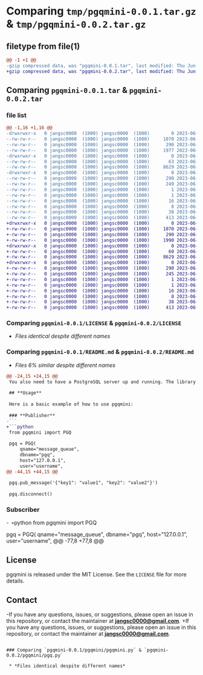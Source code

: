 # Comparing `tmp/pgqmini-0.0.1.tar.gz` & `tmp/pgqmini-0.0.2.tar.gz`

## filetype from file(1)

```diff
@@ -1 +1 @@
-gzip compressed data, was "pgqmini-0.0.1.tar", last modified: Thu Jun 15 17:37:59 2023, max compression
+gzip compressed data, was "pgqmini-0.0.2.tar", last modified: Thu Jun 15 17:50:58 2023, max compression
```

## Comparing `pgqmini-0.0.1.tar` & `pgqmini-0.0.2.tar`

### file list

```diff
@@ -1,16 +1,16 @@
-drwxrwxr-x   0 jangsc0000  (1000) jangsc0000  (1000)        0 2023-06-15 17:37:59.909449 pgqmini-0.0.1/
--rw-rw-r--   0 jangsc0000  (1000) jangsc0000  (1000)     1070 2023-06-15 16:54:52.000000 pgqmini-0.0.1/LICENSE
--rw-rw-r--   0 jangsc0000  (1000) jangsc0000  (1000)      290 2023-06-15 17:37:59.909449 pgqmini-0.0.1/PKG-INFO
--rw-rw-r--   0 jangsc0000  (1000) jangsc0000  (1000)     1977 2023-06-15 17:09:52.000000 pgqmini-0.0.1/README.md
-drwxrwxr-x   0 jangsc0000  (1000) jangsc0000  (1000)        0 2023-06-15 17:37:59.909449 pgqmini-0.0.1/pgqmini/
--rw-rw-r--   0 jangsc0000  (1000) jangsc0000  (1000)       63 2023-06-15 17:33:28.000000 pgqmini-0.0.1/pgqmini/__init__.py
--rw-rw-r--   0 jangsc0000  (1000) jangsc0000  (1000)     8629 2023-06-14 17:41:00.000000 pgqmini-0.0.1/pgqmini/pgqmini.py
-drwxrwxr-x   0 jangsc0000  (1000) jangsc0000  (1000)        0 2023-06-15 17:37:59.909449 pgqmini-0.0.1/pgqmini.egg-info/
--rw-rw-r--   0 jangsc0000  (1000) jangsc0000  (1000)      290 2023-06-15 17:37:59.000000 pgqmini-0.0.1/pgqmini.egg-info/PKG-INFO
--rw-rw-r--   0 jangsc0000  (1000) jangsc0000  (1000)      249 2023-06-15 17:37:59.000000 pgqmini-0.0.1/pgqmini.egg-info/SOURCES.txt
--rw-rw-r--   0 jangsc0000  (1000) jangsc0000  (1000)        1 2023-06-15 17:37:59.000000 pgqmini-0.0.1/pgqmini.egg-info/dependency_links.txt
--rw-rw-r--   0 jangsc0000  (1000) jangsc0000  (1000)        1 2023-06-15 17:37:59.000000 pgqmini-0.0.1/pgqmini.egg-info/not-zip-safe
--rw-rw-r--   0 jangsc0000  (1000) jangsc0000  (1000)       16 2023-06-15 17:37:59.000000 pgqmini-0.0.1/pgqmini.egg-info/requires.txt
--rw-rw-r--   0 jangsc0000  (1000) jangsc0000  (1000)        8 2023-06-15 17:37:59.000000 pgqmini-0.0.1/pgqmini.egg-info/top_level.txt
--rw-rw-r--   0 jangsc0000  (1000) jangsc0000  (1000)       38 2023-06-15 17:37:59.909449 pgqmini-0.0.1/setup.cfg
--rw-rw-r--   0 jangsc0000  (1000) jangsc0000  (1000)      413 2023-06-15 17:28:38.000000 pgqmini-0.0.1/setup.py
+drwxrwxr-x   0 jangsc0000  (1000) jangsc0000  (1000)        0 2023-06-15 17:50:58.737378 pgqmini-0.0.2/
+-rw-rw-r--   0 jangsc0000  (1000) jangsc0000  (1000)     1070 2023-06-15 16:54:52.000000 pgqmini-0.0.2/LICENSE
+-rw-rw-r--   0 jangsc0000  (1000) jangsc0000  (1000)      290 2023-06-15 17:50:58.737378 pgqmini-0.0.2/PKG-INFO
+-rw-rw-r--   0 jangsc0000  (1000) jangsc0000  (1000)     1990 2023-06-15 17:48:41.000000 pgqmini-0.0.2/README.md
+drwxrwxr-x   0 jangsc0000  (1000) jangsc0000  (1000)        0 2023-06-15 17:50:58.737378 pgqmini-0.0.2/pgqmini/
+-rw-rw-r--   0 jangsc0000  (1000) jangsc0000  (1000)       60 2023-06-15 17:48:41.000000 pgqmini-0.0.2/pgqmini/__init__.py
+-rw-rw-r--   0 jangsc0000  (1000) jangsc0000  (1000)     8629 2023-06-15 17:48:41.000000 pgqmini-0.0.2/pgqmini/pgq.py
+drwxrwxr-x   0 jangsc0000  (1000) jangsc0000  (1000)        0 2023-06-15 17:50:58.737378 pgqmini-0.0.2/pgqmini.egg-info/
+-rw-rw-r--   0 jangsc0000  (1000) jangsc0000  (1000)      290 2023-06-15 17:50:58.000000 pgqmini-0.0.2/pgqmini.egg-info/PKG-INFO
+-rw-rw-r--   0 jangsc0000  (1000) jangsc0000  (1000)      245 2023-06-15 17:50:58.000000 pgqmini-0.0.2/pgqmini.egg-info/SOURCES.txt
+-rw-rw-r--   0 jangsc0000  (1000) jangsc0000  (1000)        1 2023-06-15 17:50:58.000000 pgqmini-0.0.2/pgqmini.egg-info/dependency_links.txt
+-rw-rw-r--   0 jangsc0000  (1000) jangsc0000  (1000)        1 2023-06-15 17:50:58.000000 pgqmini-0.0.2/pgqmini.egg-info/not-zip-safe
+-rw-rw-r--   0 jangsc0000  (1000) jangsc0000  (1000)       16 2023-06-15 17:50:58.000000 pgqmini-0.0.2/pgqmini.egg-info/requires.txt
+-rw-rw-r--   0 jangsc0000  (1000) jangsc0000  (1000)        8 2023-06-15 17:50:58.000000 pgqmini-0.0.2/pgqmini.egg-info/top_level.txt
+-rw-rw-r--   0 jangsc0000  (1000) jangsc0000  (1000)       38 2023-06-15 17:50:58.737378 pgqmini-0.0.2/setup.cfg
+-rw-rw-r--   0 jangsc0000  (1000) jangsc0000  (1000)      413 2023-06-15 17:50:36.000000 pgqmini-0.0.2/setup.py
```

### Comparing `pgqmini-0.0.1/LICENSE` & `pgqmini-0.0.2/LICENSE`

 * *Files identical despite different names*

### Comparing `pgqmini-0.0.1/README.md` & `pgqmini-0.0.2/README.md`

 * *Files 6% similar despite different names*

```diff
@@ -24,15 +24,15 @@
 You also need to have a PostgreSQL server up and running. The library uses the psycopg2 package to connect to the PostgreSQL server.
 
 ## **Usage**
 
 Here is a basic example of how to use pgqmini:
 
 ### **Publisher**
-```
+```python
 from pgqmini import PGQ
 
 pgq = PGQ(
     qname="message_queue",
     dbname="pgq",
     host="127.0.0.1",
     user="username",
@@ -44,15 +44,15 @@
 
 pgq.pub_message('{"key1": "value1", "key2": "value2"}')
 
 pgq.disconnect()
 ```
 
 ### **Subscriber**
-```
+```python
 from pgqmini import PGQ
 
 pgq = PGQ(
     qname="message_queue",
     dbname="pgq",
     host="127.0.0.1",
     user="username",
@@ -77,8 +77,8 @@
 
 ## **License**
 
 pgqmini is released under the MIT License. See the `LICENSE` file for more details.
 
 ## **Contact**
 
-If you have any questions, issues, or suggestions, please open an issue in this repository, or contact the maintainer at **jangsc0000@gmail.com**.
+If you have any questions, issues, or suggestions, please open an issue in this repository, or contact the maintainer at **jangsc0000@gmail.com**.
```

### Comparing `pgqmini-0.0.1/pgqmini/pgqmini.py` & `pgqmini-0.0.2/pgqmini/pgq.py`

 * *Files identical despite different names*

